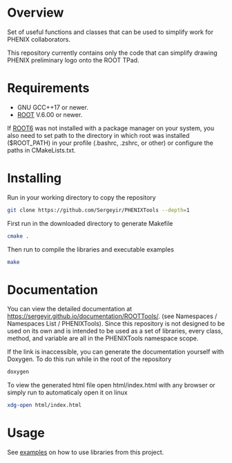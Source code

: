 # Overview

Set of useful functions and classes that can be used to simplify work for PHENIX collaborators.

This repository currently contains only the code that can simplify drawing PHENIX preliminary logo onto the ROOT TPad.

# Requirements

- GNU GCC++17 or newer.
- [ROOT](https://root.cern/) V.6.00 or newer.

If [ROOT6](https://root.cern/) was not installed with a package manager on your system, you also need to set path to the directory in which root was installed ($ROOT_PATH) in your profile (.bashrc, .zshrc, or other) or configure the paths in CMakeLists.txt.

# Installing

Run in your working directory to copy the repository

```sh
git clone https://github.com/Sergeyir/PHENIXTools --depth=1
```

First run in the downloaded directory to generate Makefile

```sh
cmake .
```

Then run to compile the libraries and executable examples

```sh 
make
```

# Documentation

You can view the detailed documentation at https://sergeyir.github.io/documentation/ROOTTools/. (see Namespaces / Namespaces List / PHENIXTools). Since this repository is not designed to be used on its own and is intended to be used as a set of libraries, every class, method, and variable are all in the PHENIXTools namespace scope.

If the link is inaccessible, you can generate the documentation yourself with Doxygen. To do this run while in the root of the repository

```sh
doxygen
```

To view the generated html file open html/index.html with any browser or simply run to automaticaly open it on linux

```sh
xdg-open html/index.html
```

# Usage

See [examples](https://sergeyir.github.io/documentation/PHENIXTools/examples.html) on how to use libraries from this project.
